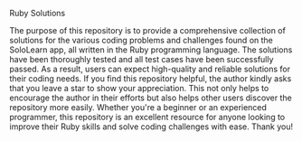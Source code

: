 Ruby Solutions

The purpose of this repository is to provide a comprehensive collection of solutions for the various coding problems and challenges found on the SoloLearn app, all written in the Ruby programming language. 
The solutions have been thoroughly tested and all test cases have been successfully passed. As a result, users can expect high-quality and reliable solutions for their coding needs.
If you find this repository helpful, the author kindly asks that you leave a star to show your appreciation. This not only helps to encourage the author in their efforts but also helps other users discover the repository more easily.
Whether you're a beginner or an experienced programmer, this repository is an excellent resource for anyone looking to improve their Ruby skills and solve coding challenges with ease. Thank you!
